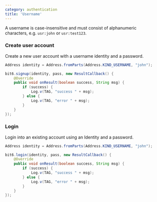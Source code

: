 ```yaml
---
category: authentication
title: 'Username'
---
```


A username is case-insensitive and must consist of alphanumeric characters, e.g. `usr:john` or  `usr:test123`.

### Create user account

Create a new user account with a username identity and a password.

```java
Address identity = Address.fromParts(Address.KIND_USERNAME, "john");

bit6.signup(identity, pass, new ResultCallback() {
    @Override
    public void onResult(boolean success, String msg) {
        if (success) {
            Log.v(TAG, "success " + msg);
        } else {
            Log.v(TAG, "error " + msg);
        }
    }
});
```

### Login

Login into an existing account using an Identity and a password.

```java
Address identity = Address.fromParts(Address.KIND_USERNAME, "john");

bit6.login(identity, pass, new ResultCallback() {
    @Override
    public void onResult(boolean success, String msg) {
        if (success) {
            Log.v(TAG, "success " + msg);
        } else {
            Log.v(TAG, "error " + msg);
        }
    }
});
```
